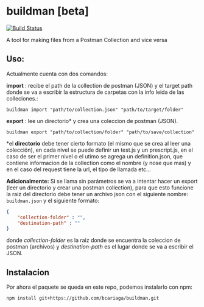 # buildman [beta]
[![Build Status](https://travis-ci.com/bcariaga/buildman.svg?branch=master)](https://travis-ci.com/bcariaga/buildman)

A tool for making files from a Postman Collection and vice versa

## Uso:

Actualmente cuenta con dos comandos:

**import** : recibe el path de la collection de postman (JSON) y el target path donde se va a escribir la estructura de carpetas con la info leida de las colleciones.:

`buildman import "path/to/collection.json" "path/to/target/folder"`

**export** : lee un directorio* y crea una coleccion de postman (JSON).

`buildman export "path/to/collection/folder" "path/to/save/collection"`

*el **directorio** debe tener cierto formato (el mismo que se crea al leer una colección), en cada nivel se puede definir un test.js y un prescript.js, en el caso de ser el primer nivel o el utimo se agrega un definition.json, que contiene informacion de la collection como el nombre (y nose que mas) y en el caso del request tiene la url, el tipo de llamada etc...

**Adicionalmente:** Si se llama sin parámetros se va a intentar hacer un export (leer un directorio y crear una postman collection), para que esto funcione la raiz del directorio debe tener un archivo json con el siguiente nombre: `buildman.json` y el siguiente formato:

```json
{
    "collection-folder" : "",
    "destination-path" : ""
}
```
donde *collection-folder* es la raiz donde se encuentra la coleccion de postman (archivos) y *destination-path* es el lugar donde se va a escribir el JSON.

## Instalacion

Por ahora el paquete se queda en este repo, podemos instalarlo con npm:

`npm install git+https://github.com/bcariaga/buildman.git`
